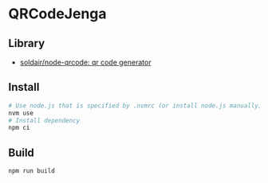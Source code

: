 # QRCodeJenga

## Library

- [soldair/node\-qrcode: qr code generator](https://github.com/soldair/node-qrcode)

## Install

```bash
# Use node.js that is specified by .nvmrc (or install node.js manually)
nvm use
# Install dependency
npm ci
```

## Build

```
npm run build
```
